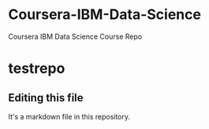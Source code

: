 # Coursera-IBM-Data-Science
Coursera IBM Data Science Course Repo

# testrepo

## Editing this file

It's a markdown file in this repository.
